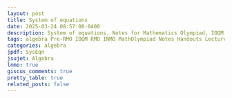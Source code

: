 ```yaml
---
layout: post
title: System of equations
date: 2025-03-24 08:57:00-0400
description: System of equations. Notes for Mathematics Olympiad, IOQM, RMO, INMO. Problem set, Solutions, Questions, Answers, Hints, Walkthroughs, Discussions, Solutions in pdf.
tags: algebra Pre-RMO IOQM RMO INMO MathOlympiad Notes Handouts LectureNotes
categories: algebra
jpdf: SysEqn
jsujet: Algebra
lnmo: true
giscus_comments: true
pretty_table: true
related_posts: false
---
```

